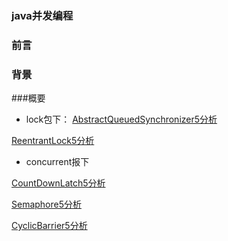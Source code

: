### java并发编程

### 前言


### 背景

###概要

* lock包下：
[AbstractQueuedSynchronizer5分析](AbstractQueuedSynchronizer5.md)

[ReentrantLock5分析](ReentrantLock5.md)

* concurrent报下

[CountDownLatch5分析](CountDownLatch5.md)

[Semaphore5分析](Semaphore5.md)

[CyclicBarrier5分析](CyclicBarrier5.md)





```


